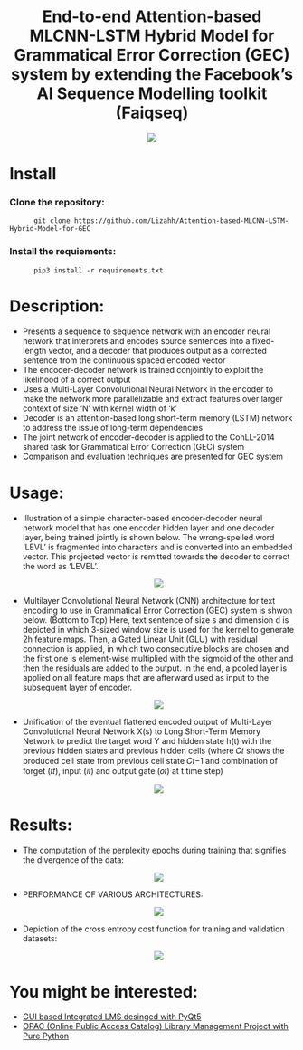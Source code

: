 <h1 align="center">  
End-to-end Attention-based MLCNN-LSTM Hybrid Model for Grammatical Error Correction (GEC) system by extending the Facebook’s AI Sequence Modelling toolkit (Faiqseq) </h1>
<p align="center" width="80%">
    <img src="https://user-images.githubusercontent.com/44564025/211837536-ee33fa5b-609c-42b7-8a87-4ebd17d046e4.png">
</p>

# Install

### Clone the repository:

          git clone https://github.com/Lizahh/Attention-based-MLCNN-LSTM-Hybrid-Model-for-GEC

### Install the requiements:
  
          pip3 install -r requirements.txt

# Description:

* Presents a sequence to sequence network with an encoder neural network that interprets and encodes source sentences into a fixed-length vector, and a decoder that produces output as a corrected sentence from the continuous spaced encoded vector
* The encoder-decoder network is trained conjointly to exploit the likelihood of a correct output
* Uses a Multi-Layer Convolutional Neural Network in the encoder to make the network more parallelizable and extract features over larger context of size ‘N’ with kernel width of ‘k’
* Decoder is an attention-based long short-term memory (LSTM) network to address the issue of long-term dependencies 
* The joint network of encoder-decoder is applied to the ConLL-2014 shared task for Grammatical Error Correction (GEC) system
* Comparison and evaluation techniques are presented for GEC system

# Usage:

* Illustration of a simple character-based encoder-decoder neural network model that has one encoder hidden layer and one decoder layer, being trained jointly is shown below. The wrong-spelled word ‘LEVL’ is fragmented into characters and is converted into an embedded vector. This projected vector is remitted towards the decoder to correct the word as ‘LEVEL’.
  <p align="center" width="80%">
    <img src="https://user-images.githubusercontent.com/44564025/211836244-e8a381ba-2f39-4e35-8609-6d46ce9fef93.png">
</p>

* Multilayer Convolutional Neural Network (CNN) architecture for text encoding to use in Grammatical Error Correction (GEC) system is shwon below. (Bottom to Top) Here, text sentence of size s and dimension d is depicted in which 3-sized window size is used for the kernel to generate 2h feature maps. Then, a Gated Linear Unit (GLU) with residual connection is applied, in which two consecutive blocks are chosen and the first one is element-wise multiplied with the sigmoid of the other and then the residuals are added to the output. In the end, a pooled layer is applied on all feature maps that are afterward used as input to the subsequent layer of encoder.
  <p align="center" width="80%">
    <img src="https://user-images.githubusercontent.com/44564025/211836786-2d6d9547-e953-4f7a-b3ef-e315e54af930.png">
</p>

* Unification of the eventual flattened encoded output of Multi-Layer Convolutional Neural Network X(s) to Long Short-Term Memory Network to predict the target word Y and hidden state h(t) with the previous hidden states and previous hidden cells (where 𝐶𝑡 shows the produced cell state from previous cell state 𝐶𝑡−1 and combination of forget (𝑓𝑡), input (𝑖𝑡) and output gate (𝑜𝑡) at t time step)

  <p align="center" width="80%">
    <img src="https://user-images.githubusercontent.com/44564025/211837233-950cb99d-77d6-49b6-a0b8-0cf316bbc15b.png">
</p>

# Results:

* The computation of the perplexity epochs during training that signifies the divergence of the data:
  <p align="center" width="80%">
    <img src="https://user-images.githubusercontent.com/44564025/211838535-77c1cac1-d725-4bdd-930c-855b976b187f.png">
</p>

* PERFORMANCE OF VARIOUS ARCHITECTURES:
  <p align="center" width="80%">
    <img src="https://user-images.githubusercontent.com/44564025/211838762-4867d674-6daa-45a7-9877-b51c63db3dcd.png">
</p>

* Depiction of the cross entropy cost function for training and validation datasets:
  <p align="center" width="80%">
    <img src="https://user-images.githubusercontent.com/44564025/211838948-7134044f-e406-4c3c-a6fb-16be66e42457.png">
</p>

# You might be interested:

* [GUI based Integrated LMS desinged with PyQt5](https://github.com/Lizahh/GUI-based-Integrated-LMS-desinged-with-PyQt5)
* [OPAC (Online Public Access Catalog) Library Management Project with Pure Python](https://github.com/Lizahh/Simplest-Library-Management-System-using-Python-Only)


